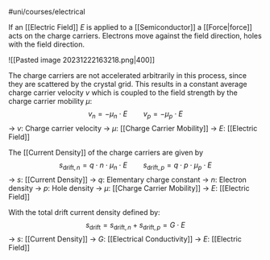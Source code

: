 #uni/courses/electrical 

If an [[Electric Field]] $E$ is applied to a [[Semiconductor]] a [[Force|force]] acts on the charge carriers.
Electrons move against the field direction, holes with the field direction.

![[Pasted image 20231222163218.png|400]]

The charge carriers are not accelerated arbitrarily in this process, since they are scattered by the crystal grid. This results in a constant average charge carrier velocity $v$ which is coupled to the field strength by the charge carrier mobility $μ$:
$$
v_{n} = -\mu_{n} \cdot E \qquad v_{p} = -\mu_{p} \cdot E
$$
-> $v$: Charge carrier velocity
-> $\mu$: [[Charge Carrier Mobility]]
-> $E$: [[Electric Field]]

The [[Current Density]] of the charge carriers are given by
$$
s_{\text{drift}, n} = q \cdot n \cdot \mu_{n} \cdot E \qquad s_{\text{drift}, p} = q \cdot p \cdot \mu_{p} \cdot E
$$
-> $s$: [[Current Density]]
-> $q$: Elementary charge constant
-> $n$: Electron density
-> $p$: Hole density
-> $\mu$: [[Charge Carrier Mobility]]
-> $E$: [[Electric Field]]

With the total drift current density defined by:
$$
s_{\text{drift}} = s_{\text{drift}, n} + s_{\text{drift}, p} = G \cdot E
$$
-> $s$: [[Current Density]]
-> $G$: [[Electrical Conductivity]]
-> $E$: [[Electric Field]]

